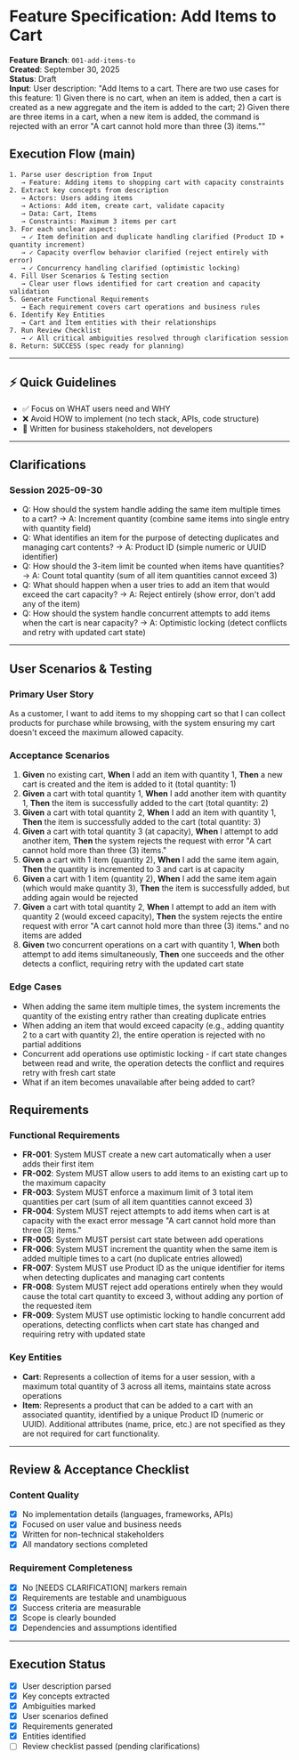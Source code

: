 # Feature Specification: Add Items to Cart

**Feature Branch**: `001-add-items-to`  
**Created**: September 30, 2025  
**Status**: Draft  
**Input**: User description: "Add Items to a cart. There are two use cases for this feature: 1) Given there is no cart, when an item is added, then a cart is created as a new aggregate and the item is added to the cart; 2) Given there are three items in a cart, when a new item is added, the command is rejected with an error "A cart cannot hold more than three (3) items.""

## Execution Flow (main)
```
1. Parse user description from Input
   → Feature: Adding items to shopping cart with capacity constraints
2. Extract key concepts from description
   → Actors: Users adding items
   → Actions: Add item, create cart, validate capacity
   → Data: Cart, Items
   → Constraints: Maximum 3 items per cart
3. For each unclear aspect:
   → ✓ Item definition and duplicate handling clarified (Product ID + quantity increment)
   → ✓ Capacity overflow behavior clarified (reject entirely with error)
   → ✓ Concurrency handling clarified (optimistic locking)
4. Fill User Scenarios & Testing section
   → Clear user flows identified for cart creation and capacity validation
5. Generate Functional Requirements
   → Each requirement covers cart operations and business rules
6. Identify Key Entities
   → Cart and Item entities with their relationships
7. Run Review Checklist
   → ✓ All critical ambiguities resolved through clarification session
8. Return: SUCCESS (spec ready for planning)
```

---

## ⚡ Quick Guidelines
- ✅ Focus on WHAT users need and WHY
- ❌ Avoid HOW to implement (no tech stack, APIs, code structure)
- 👥 Written for business stakeholders, not developers

---

## Clarifications

### Session 2025-09-30
- Q: How should the system handle adding the same item multiple times to a cart? → A: Increment quantity (combine same items into single entry with quantity field)
- Q: What identifies an item for the purpose of detecting duplicates and managing cart contents? → A: Product ID (simple numeric or UUID identifier)
- Q: How should the 3-item limit be counted when items have quantities? → A: Count total quantity (sum of all item quantities cannot exceed 3)
- Q: What should happen when a user tries to add an item that would exceed the cart capacity? → A: Reject entirely (show error, don't add any of the item)
- Q: How should the system handle concurrent attempts to add items when the cart is near capacity? → A: Optimistic locking (detect conflicts and retry with updated cart state)

---

## User Scenarios & Testing

### Primary User Story
As a customer, I want to add items to my shopping cart so that I can collect products for purchase while browsing, with the system ensuring my cart doesn't exceed the maximum allowed capacity.

### Acceptance Scenarios
1. **Given** no existing cart, **When** I add an item with quantity 1, **Then** a new cart is created and the item is added to it (total quantity: 1)
2. **Given** a cart with total quantity 1, **When** I add another item with quantity 1, **Then** the item is successfully added to the cart (total quantity: 2)
3. **Given** a cart with total quantity 2, **When** I add an item with quantity 1, **Then** the item is successfully added to the cart (total quantity: 3)
4. **Given** a cart with total quantity 3 (at capacity), **When** I attempt to add another item, **Then** the system rejects the request with error "A cart cannot hold more than three (3) items."
5. **Given** a cart with 1 item (quantity 2), **When** I add the same item again, **Then** the quantity is incremented to 3 and cart is at capacity
6. **Given** a cart with 1 item (quantity 2), **When** I add the same item again (which would make quantity 3), **Then** the item is successfully added, but adding again would be rejected
7. **Given** a cart with total quantity 2, **When** I attempt to add an item with quantity 2 (would exceed capacity), **Then** the system rejects the entire request with error "A cart cannot hold more than three (3) items." and no items are added
8. **Given** two concurrent operations on a cart with quantity 1, **When** both attempt to add items simultaneously, **Then** one succeeds and the other detects a conflict, requiring retry with the updated cart state

### Edge Cases
- When adding the same item multiple times, the system increments the quantity of the existing entry rather than creating duplicate entries
- When adding an item that would exceed capacity (e.g., adding quantity 2 to a cart with quantity 2), the entire operation is rejected with no partial additions
- Concurrent add operations use optimistic locking - if cart state changes between read and write, the operation detects the conflict and requires retry with fresh cart state
- What if an item becomes unavailable after being added to cart?

## Requirements

### Functional Requirements
- **FR-001**: System MUST create a new cart automatically when a user adds their first item
- **FR-002**: System MUST allow users to add items to an existing cart up to the maximum capacity
- **FR-003**: System MUST enforce a maximum limit of 3 total item quantities per cart (sum of all item quantities cannot exceed 3)
- **FR-004**: System MUST reject attempts to add items when cart is at capacity with the exact error message "A cart cannot hold more than three (3) items."
- **FR-005**: System MUST persist cart state between add operations
- **FR-006**: System MUST increment the quantity when the same item is added multiple times to a cart (no duplicate entries allowed)
- **FR-007**: System MUST use Product ID as the unique identifier for items when detecting duplicates and managing cart contents
- **FR-008**: System MUST reject add operations entirely when they would cause the total cart quantity to exceed 3, without adding any portion of the requested item
- **FR-009**: System MUST use optimistic locking to handle concurrent add operations, detecting conflicts when cart state has changed and requiring retry with updated state

### Key Entities
- **Cart**: Represents a collection of items for a user session, with a maximum total quantity of 3 across all items, maintains state across operations
- **Item**: Represents a product that can be added to a cart with an associated quantity, identified by a unique Product ID (numeric or UUID). Additional attributes (name, price, etc.) are not specified as they are not required for cart functionality.

---

## Review & Acceptance Checklist

### Content Quality
- [x] No implementation details (languages, frameworks, APIs)
- [x] Focused on user value and business needs
- [x] Written for non-technical stakeholders
- [x] All mandatory sections completed

### Requirement Completeness
- [x] No [NEEDS CLARIFICATION] markers remain
- [x] Requirements are testable and unambiguous  
- [x] Success criteria are measurable
- [x] Scope is clearly bounded
- [x] Dependencies and assumptions identified

---

## Execution Status

- [x] User description parsed
- [x] Key concepts extracted
- [x] Ambiguities marked
- [x] User scenarios defined
- [x] Requirements generated
- [x] Entities identified
- [ ] Review checklist passed (pending clarifications)
